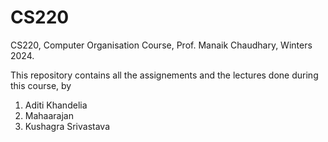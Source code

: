 # CS220
CS220, Computer Organisation Course, Prof. Manaik Chaudhary, Winters 2024.

This repository contains all the assignements and the lectures done during this course, by
1. Aditi Khandelia
2. Mahaarajan
3. Kushagra Srivastava
